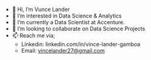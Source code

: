 - 👋 Hi, I’m Vunce Lander
- 👀 I’m interested in Data Science & Analytics
- 🌱 I’m currently a Data Scientist at Accenture.
- 💞️ I’m looking to collaborate on Data Science Projects
- 📫 Reach me via;
  - Linkedin: linkedin.com/in/vince-lander-gamboa
  - Email: vincelander27@gmail.com
